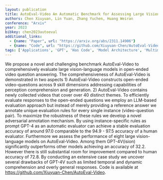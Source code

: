 ```yaml
---
layout: publication
title: AutoEval-Video An Automatic Benchmark for Assessing Large Vision Language Models in Open-Ended Video Question Answering
authors: Chen Xiuyuan, Lin Yuan, Zhang Yuchen, Huang Weiran
conference: "Arxiv"
year: 2023
bibkey: chen2023autoeval
additional_links:
  - {name: "Paper", url: "https://arxiv.org/abs/2311.14906"}
  - {name: "Code", url: "https://github.com/Xiuyuan-Chen/AutoEval-Video"}
tags: ['Applications', 'GPT', 'Has Code', 'Model Architecture', 'Multimodal Models', 'Prompting', 'Reinforcement Learning', 'Security']
---
```

We propose a novel and challenging benchmark AutoEval-Video to comprehensively evaluate large vision-language models in open-ended video question answering. The comprehensiveness of AutoEval-Video is demonstrated in two aspects 1) AutoEval-Video constructs open-ended video-questions across 9 skill dimensions addressing capabilities of perception comprehension and generation. 2) AutoEval-Video contains newly collected videos that cover over 40 distinct themes. To efficiently evaluate responses to the open-ended questions we employ an LLM-based evaluation approach but instead of merely providing a reference answer we annotate unique evaluation rules for every single instance (video-question pair). To maximize the robustness of these rules we develop a novel adversarial annotation mechanism. By using instance-specific rules as prompt GPT-4 as an automatic evaluator can achieve a stable evaluation accuracy of around 97.0 comparable to the 94.9 - 97.5 accuracy of a human evaluator. Furthermore we assess the performance of eight large vision-language models on AutoEval-Video. Among them GPT-4V(ision) significantly outperforms other models achieving an accuracy of 32.2. However there is still substantial room for improvement compared to human accuracy of 72.8. By conducting an extensive case study we uncover several drawbacks of GPT-4V such as limited temporal and dynamic comprehension and overly general responses. Code is available at https://github.com/Xiuyuan-Chen/AutoEval-Video.
